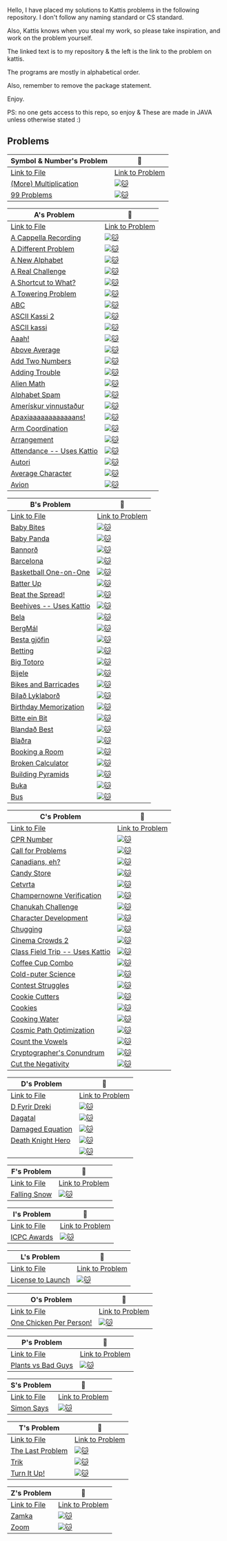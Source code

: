 Hello, I have placed my solutions to Kattis problems in the following repository. I don't follow any naming standard or CS standard.

Also, Kattis knows when you steal my work, so please take inspiration, and work on the problem yourself.

The linked text is to my repository & the left is the link to the problem on kattis.

The programs are mostly in alphabetical order.

Also, remember to remove the package statement.

Enjoy.

PS: no one gets access to this repo, so enjoy & These are made in JAVA unless otherwise stated :)

## Problems
| Symbol & Number's Problem | :link: |
|       -       |       -       |
| [Link to File]() | [Link to Problem]() |
| [(More) Multiplication](https://github.com/unrushed/Kattis/blob/main/Done/MessyMultiply.java) | [![:cat:](https://open.kattis.com/favicon)](https://open.kattis.com/problems/multiplication) |
| [99 Problems](https://github.com/unrushed/Kattis/blob/main/Done/Price.java) | [![:cat:](https://open.kattis.com/favicon)](https://open.kattis.com/problems/99problems) |

| A's Problem | :link: |
|       -       |       -       |
| [Link to File]() | [Link to Problem]() |
| [A Cappella Recording](https://github.com/unrushed/Kattis/blob/main/Done/ACappella.java) | [![:cat:](https://open.kattis.com/favicon)](https://open.kattis.com/problems/acappellarecording) |
| [A Different Problem](https://github.com/unrushed/Kattis/blob/main/Done/Subtraction.java) | [![:cat:](https://open.kattis.com/favicon)](https://open.kattis.com/problems/different) |
| [A New Alphabet](https://github.com/unrushed/Kattis/blob/main/Done/NewLanguage.java) | [![:cat:](https://open.kattis.com/favicon)](https://open.kattis.com/problems/anewalphabet) |
| [A Real Challenge](https://github.com/unrushed/Kattis/blob/main/Done/Field.java) | [![:cat:](https://open.kattis.com/favicon)](https://open.kattis.com/problems/areal) |
| [A Shortcut to What?](https://github.com/unrushed/Kattis/blob/main/Done/SimpleCalcuation.java) | [![:cat:](https://open.kattis.com/favicon)](https://open.kattis.com/problems/shortcuttowhat) |
| [A Towering Problem](https://github.com/unrushed/Kattis/blob/main/Done/Towering.java) | [![:cat:](https://open.kattis.com/favicon)](https://open.kattis.com/problems/towering) |
| [ABC](https://github.com/unrushed/Kattis/blob/main/Done/Reorder.java) | [![:cat:](https://open.kattis.com/favicon)](https://open.kattis.com/problems/abc) |
| [ASCII Kassi 2](https://github.com/unrushed/Kattis/blob/main/Done/ASCIIKassi2.java) | [![:cat:](https://open.kattis.com/favicon)](https://open.kattis.com/problems/asciikassi2) |
| [ASCII kassi](https://github.com/unrushed/Kattis/blob/main/Done/UnrushedSquare.java) | [![:cat:](https://open.kattis.com/favicon)](https://open.kattis.com/problems/asciikassi) |
| [Aaah!](https://github.com/unrushed/Kattis/blob/main/Done/aaah.java) | [![:cat:](https://open.kattis.com/favicon)](https://open.kattis.com/problems/aaah) |
| [Above Average](https://github.com/unrushed/Kattis/blob/main/Done/AboveAverage.java) | [![:cat:](https://open.kattis.com/favicon)](https://open.kattis.com/problems/aboveaverage) |
| [Add Two Numbers](https://github.com/unrushed/Kattis/blob/main/Done/AddTwoNumbers.java) | [![:cat:](https://open.kattis.com/favicon)](https://open.kattis.com/problems/addtwonumbers) |
| [Adding Trouble](https://github.com/unrushed/Kattis/blob/main/Done/AddingTrouble.java) | [![:cat:](https://open.kattis.com/favicon)](https://open.kattis.com/problems/addingtrouble) |
| [Alien Math](https://github.com/unrushed/Kattis/blob/main/Done/AlienMath.java) | [![:cat:](https://open.kattis.com/favicon)](https://open.kattis.com/problems/alienmath) |
| [Alphabet Spam](https://github.com/unrushed/Kattis/blob/main/Done/SpamDetection.java) | [![:cat:](https://open.kattis.com/favicon)](https://open.kattis.com/problems/alphabetspam) |
| [Amerískur vinnustaður](https://github.com/unrushed/Kattis/blob/main/Done/ameriskur.java) | [![:cat:](https://open.kattis.com/favicon)](https://open.kattis.com/problems/ameriskur) |
| [Apaxiaaaaaaaaaaaans!](https://github.com/unrushed/Kattis/blob/main/Done/StickyKeys.java) | [![:cat:](https://open.kattis.com/favicon)](https://open.kattis.com/problems/apaxiaaans) |
| [Arm Coordination](https://github.com/unrushed/Kattis/blob/main/Done/BoxACircle2.java) | [![:cat:](https://open.kattis.com/favicon)](https://open.kattis.com/problems/armcoordination) |
| [Arrangement](https://github.com/unrushed/Kattis/blob/main/Done/Marcelektro.java) | [![:cat:](https://open.kattis.com/favicon)](https://open.kattis.com/problems/upprodun) |
| [Attendance -- Uses Kattio](https://github.com/unrushed/Kattis/blob/main/Done/Attendence.java) | [![:cat:](https://open.kattis.com/favicon)](https://open.kattis.com/problems/attendance2) |
| [Autori](https://github.com/unrushed/Kattis/blob/main/Done/autori.java) | [![:cat:](https://open.kattis.com/favicon)](https://open.kattis.com/problems/autori) |
| [Average Character](https://github.com/unrushed/Kattis/blob/main/Done/ASCIIAverage.java) | [![:cat:](https://open.kattis.com/favicon)](https://open.kattis.com/problems/averagecharacter) |
| [Avion](https://github.com/unrushed/Kattis/blob/main/Done/CIAFinder.java) | [![:cat:](https://open.kattis.com/favicon)](https://open.kattis.com/problems/avion) |

| B's Problem | :link: |
|       -       |       -       |
| [Link to File]() | [Link to Problem]() |
| [Baby Bites](https://github.com/unrushed/Kattis/blob/main/Done/MouthFull.java) | [![:cat:](https://open.kattis.com/favicon)](https://open.kattis.com/problems/babybites) |
| [Baby Panda](https://github.com/unrushed/Kattis/blob/main/Done/Sneezes.java) | [![:cat:](https://open.kattis.com/favicon)](https://open.kattis.com/problems/babypanda) |
| [Bannorð](https://github.com/unrushed/Kattis/blob/main/Done/AllowedLetters.java) | [![:cat:](https://open.kattis.com/favicon)](https://open.kattis.com/problems/bannord) |
| [Barcelona]() | [![:cat:](https://open.kattis.com/favicon)](https://open.kattis.com/problems/barcelona) |
| [Basketball One-on-One](https://github.com/unrushed/Kattis/blob/main/Done/Basketball.java) | [![:cat:](https://open.kattis.com/favicon)](https://open.kattis.com/problems/basketballoneonone) |
| [Batter Up](https://github.com/unrushed/Kattis/blob/main/Done/Batter.java) | [![:cat:](https://open.kattis.com/favicon)](https://open.kattis.com/problems/batterup) |
| [Beat the Spread!]() | [![:cat:](https://open.kattis.com/favicon)](https://open.kattis.com/problems/beatspread) |
| [Beehives -- Uses Kattio]() | [![:cat:](https://open.kattis.com/favicon)](https://open.kattis.com/problems/beehives) |
| [Bela](https://github.com/unrushed/Kattis/blob/main/Done/CardGameCalculator.java) | [![:cat:](https://open.kattis.com/favicon)](https://open.kattis.com/problems/bela) |
| [BergMál](https://github.com/unrushed/Kattis/blob/main/Done/Bergmal.java) | [![:cat:](https://open.kattis.com/favicon)](https://open.kattis.com/problems/bergmal) |
| [Besta gjöfin](https://github.com/unrushed/Kattis/blob/main/Done/Presents.java) | [![:cat:](https://open.kattis.com/favicon)](https://open.kattis.com/problems/bestagjofin) |
| [Betting](https://github.com/unrushed/Kattis/blob/main/Done/Betting.java) | [![:cat:](https://open.kattis.com/favicon)](https://open.kattis.com/problems/betting) |
| [Big Totoro](https://github.com/unrushed/Kattis/blob/main/Done/BigToroto.java) | [![:cat:](https://open.kattis.com/favicon)](https://open.kattis.com/problems/bigtotoro) |
| [Bijele](https://github.com/unrushed/Kattis/blob/main/Done/CorrectNumberOfPieces.java) | [![:cat:](https://open.kattis.com/favicon)](https://open.kattis.com/problems/bijele) |
| [Bikes and Barricades](https://github.com/unrushed/Kattis/blob/main/Done/BikeBarricades.java) | [![:cat:](https://open.kattis.com/favicon)](https://open.kattis.com/problems/bikesandbarricades) |
| [Bilað Lyklaborð](https://github.com/unrushed/Kattis/blob/main/Done/StickyKeys2.java) | [![:cat:](https://open.kattis.com/favicon)](https://open.kattis.com/problems/biladlyklabord) |
| [Birthday Memorization](https://github.com/unrushed/Kattis/blob/main/Done/RememberBirthdays.java) | [![:cat:](https://open.kattis.com/favicon)](https://open.kattis.com/problems/fodelsedagsmemorisering) |
| [Bitte ein Bit](https://github.com/unrushed/Kattis/blob/main/Done/Bits.java) | [![:cat:](https://open.kattis.com/favicon)](https://open.kattis.com/problems/bitteeinbit) |
| [Blandað Best](https://github.com/unrushed/Kattis/blob/main/Done/MeatAmount.java) | [![:cat:](https://open.kattis.com/favicon)](https://open.kattis.com/problems/blandadbest) |
| [Blaðra](https://github.com/unrushed/Kattis/blob/main/Done/Balloon.java) | [![:cat:](https://open.kattis.com/favicon)](https://open.kattis.com/problems/bladra2) |
| [Booking a Room](https://github.com/unrushed/Kattis/blob/main/Done/BookingARoom.java) | [![:cat:](https://open.kattis.com/favicon)](https://open.kattis.com/problems/bookingaroom) |
| [Broken Calculator](https://github.com/unrushed/Kattis/blob/main/Done/BrokenCalc.java) | [![:cat:](https://open.kattis.com/favicon)](https://open.kattis.com/problems/brokencalculator) |
| [Building Pyramids](https://github.com/unrushed/Kattis/blob/main/Done/Pyramid.java) | [![:cat:](https://open.kattis.com/favicon)](https://open.kattis.com/problems/pyramids) |
| [Buka](https://github.com/unrushed/Kattis/blob/main/Done/AddOrMultiple.java) | [![:cat:](https://open.kattis.com/favicon)](https://open.kattis.com/problems/buka) |
| [Bus](https://github.com/unrushed/Kattis/blob/main/Done/Bus.java) | [![:cat:](https://open.kattis.com/favicon)](https://open.kattis.com/problems/bus) |


| C's Problem | :link: |
|       -       |       -       |
| [Link to File]() | [Link to Problem]() |
| [CPR Number](https://github.com/unrushed/Kattis/blob/main/Done/CPR.java) | [![:cat:](https://open.kattis.com/favicon)](https://open.kattis.com/problems/cprnummer) |
| [Call for Problems](https://github.com/unrushed/Kattis/blob/main/Done/CallForProblems.java) | [![:cat:](https://open.kattis.com/favicon)](https://open.kattis.com/problems/callforproblems) |
| [Canadians, eh?](https://github.com/unrushed/Kattis/blob/main/Done/CanadianDetector.java) | [![:cat:](https://open.kattis.com/favicon)](https://open.kattis.com/problems/canadianseh) |
| [Candy Store](https://github.com/unrushed/Kattis/blob/main/Done/CandyStore.java) | [![:cat:](https://open.kattis.com/favicon)](https://open.kattis.com/problems/candystore) |
| [Cetvrta](https://github.com/unrushed/Kattis/blob/main/Done/pizzaA.java) | [![:cat:](https://open.kattis.com/favicon)](https://open.kattis.com/problems/cetvrta) |
| [Champernowne Verification](https://github.com/unrushed/Kattis/blob/main/Done/Champerown.java) | [![:cat:](https://open.kattis.com/favicon)](https://open.kattis.com/problems/champernowneverification) |
| [Chanukah Challenge](https://github.com/unrushed/Kattis/blob/main/Done/Chanukah.java) | [![:cat:](https://open.kattis.com/favicon)](https://open.kattis.com/problems/chanukah) |
| [Character Development](https://github.com/unrushed/Kattis/blob/main/Done/Relationships.java) | [![:cat:](https://open.kattis.com/favicon)](https://open.kattis.com/problems/character) |
| [Chugging]() | [![:cat:](https://open.kattis.com/favicon)](https://open.kattis.com/problems/chugging) |
| [Cinema Crowds 2](https://github.com/unrushed/Kattis/blob/main/Done/CinimaCrowds.java) | [![:cat:](https://open.kattis.com/favicon)](https://open.kattis.com/problems/cinema) |
| [Class Field Trip -- Uses Kattio](https://github.com/unrushed/Kattis/blob/main/Done/SortingLetters.java) | [![:cat:](https://open.kattis.com/favicon)](https://open.kattis.com/problems/classfieldtrip) |
| [Coffee Cup Combo](https://github.com/unrushed/Kattis/blob/main/Done/Coffee.java) | [![:cat:](https://open.kattis.com/favicon)](https://open.kattis.com/problems/coffeecupcombo) |
| [Cold-puter Science](https://github.com/unrushed/Kattis/blob/main/Done/TemperaturesLessThenZero.java) | [![:cat:](https://open.kattis.com/favicon)](https://open.kattis.com/problems/cold) |
| [Contest Struggles](https://github.com/unrushed/Kattis/blob/main/Done/ContestStruggles.java) | [![:cat:](https://open.kattis.com/favicon)](https://open.kattis.com/problems/conteststruggles) |
| [Cookie Cutters]() | [![:cat:](https://open.kattis.com/favicon)](https://open.kattis.com/problems/cookiecutter) |
| [Cookies](https://github.com/unrushed/Kattis/blob/main/Done/kakor.java) | [![:cat:](https://open.kattis.com/favicon)](https://open.kattis.com/problems/kakor) |
| [Cooking Water](https://github.com/unrushed/Kattis/blob/main/Done/CookingWater2.java) | [![:cat:](https://open.kattis.com/favicon)](https://open.kattis.com/problems/cookingwater) |
| [Cosmic Path Optimization]() | [![:cat:](https://open.kattis.com/favicon)](https://open.kattis.com/problems/cosmicpathoptimization) |
| [Count the Vowels](https://github.com/unrushed/Kattis/blob/main/Done/CountTheVowels.java) | [![:cat:](https://open.kattis.com/favicon)](https://open.kattis.com/problems/countthevowels) |
| [Cryptographer's Conundrum](https://github.com/unrushed/Kattis/blob/main/Done/Per.java) | [![:cat:](https://open.kattis.com/favicon)](https://open.kattis.com/problems/conundrum) |
| [Cut the Negativity](https://github.com/unrushed/Kattis/blob/main/Done/CutTheNegativity.java) | [![:cat:](https://open.kattis.com/favicon)](https://open.kattis.com/problems/cutthenegativity) |

| D's Problem | :link: |
|       -       |       -       |
| [Link to File]() | [Link to Problem]() |
| [D Fyrir Dreki](https://github.com/unrushed/Kattis/blob/main/Done/HowManyRoots.java) | [![:cat:](https://open.kattis.com/favicon)](https://open.kattis.com/problems/dfyrirdreki) |
| [Dagatal](https://github.com/unrushed/Kattis/blob/main/Done/DaysInEachMonth.java) | [![:cat:](https://open.kattis.com/favicon)](https://open.kattis.com/problems/dagatal) |
| [Damaged Equation](https://github.com/unrushed/Kattis/blob/main/Done/DamagedEquations.java) | [![:cat:](https://open.kattis.com/favicon)](https://open.kattis.com/problems/damagedequation) |
| [Death Knight Hero]() | [![:cat:](https://open.kattis.com/favicon)](https://open.kattis.com/problems/deathknight) |
| []() | [![:cat:](https://open.kattis.com/favicon)]() |


| F's Problem | :link: |
|       -       |       -       |
| [Link to File]() | [Link to Problem]() |
| [Falling Snow](https://github.com/unrushed/Kattis/blob/main/Done/Snow.java) | [![:cat:](https://open.kattis.com/favicon)](https://open.kattis.com/problems/fallingsnow2) |

| I's Problem | :link: |
|       -       |       -       |
| [Link to File]() | [Link to Problem]() |
| [ICPC Awards](https://github.com/unrushed/Kattis/blob/main/Done/ICPCAwards.java) | [![:cat:](https://open.kattis.com/favicon)](https://open.kattis.com/problems/icpcawards) |

| L's Problem | :link: |
|       -       |       -       |
| [Link to File]() | [Link to Problem]() |
| [License to Launch](https://github.com/unrushed/Kattis/blob/main/Done/LicenseToLaunch.java) | [![:cat:](https://open.kattis.com/favicon)](https://open.kattis.com/problems/licensetolaunch) |

| O's Problem | :link: |
|       -       |       -       |
| [Link to File]() | [Link to Problem]() |
| [One Chicken Per Person!](https://github.com/unrushed/Kattis/blob/main/Done/OnceChickenPerPerson.java) | [![:cat:](https://open.kattis.com/favicon)]((https://open.kattis.com/problems/onechicken)) |

| P's Problem | :link: |
|       -       |       -       |
| [Link to File]() | [Link to Problem]() |
| [Plants vs Bad Guys](https://github.com/unrushed/Kattis/blob/main/Done/PlantsVSZombies.java) | [![:cat:](https://open.kattis.com/favicon)](https://open.kattis.com/problems/pvbg) |

| S's Problem | :link: |
|       -       |       -       |
| [Link to File]() | [Link to Problem]() |
| [Simon Says](https://github.com/unrushed/Kattis/blob/main/Done/SimonSays.java) | [![:cat:](https://open.kattis.com/favicon)](https://open.kattis.com/problems/simonsays) |

| T's Problem | :link: |
|       -       |       -       |
| [Link to File]() | [Link to Problem]() |
| [The Last Problem](https://github.com/unrushed/Kattis/blob/main/Done/TheLastProblem.java) | [![:cat:](https://open.kattis.com/favicon)](https://open.kattis.com/problems/thelastproblem) |
| [Trik](https://github.com/unrushed/Kattis/blob/main/Done/CupsGame.java) | [![:cat:](https://open.kattis.com/favicon)](https://open.kattis.com/problems/trik) |
| [Turn It Up!](https://github.com/unrushed/Kattis/blob/main/Done/TurnItUp.java) | [![:cat:](https://open.kattis.com/favicon)](https://open.kattis.com/problems/skruop) |

| Z's Problem | :link: |
|       -       |       -       |
| [Link to File]() | [Link to Problem]() |
| [Zamka](https://github.com/unrushed/Kattis/blob/main/Done/Zamka.java) | [![:cat:](https://open.kattis.com/favicon)](https://open.kattis.com/problems/zamka) |
| [Zoom](https://github.com/unrushed/Kattis/blob/main/Done/Zoom.java) | [![:cat:](https://open.kattis.com/favicon)](https://open.kattis.com/problems/zoom) |
